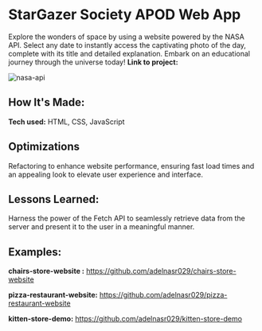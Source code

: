 # StarGazer Society APOD Web App
Explore the wonders of space by using a website powered by the NASA API. Select any date to instantly access the captivating photo of the day, complete with its title and detailed explanation. Embark on an educational journey through the universe today!
**Link to project:** 

![nasa-api](https://github.com/user-attachments/assets/004dd7c4-cf8c-4b3f-bd2b-cb8c183061b1)

## How It's Made:

**Tech used:** HTML, CSS, JavaScript
## Optimizations

Refactoring to enhance website performance, ensuring fast load times and an appealing look to elevate user experience and interface.

## Lessons Learned:
Harness the power of the Fetch API to seamlessly retrieve data from the server and present it to the user in a meaningful manner.

## Examples:

**chairs-store-website :** https://github.com/adelnasr029/chairs-store-website

**pizza-restaurant-website:** https://github.com/adelnasr029/pizza-restaurant-website

**kitten-store-demo:** https://github.com/adelnasr029/kitten-store-demo

